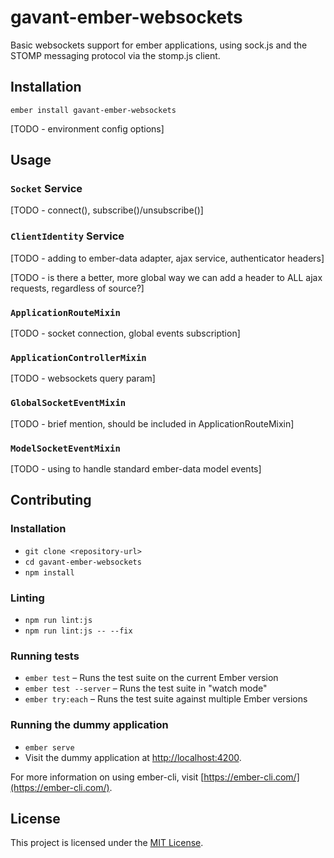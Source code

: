 gavant-ember-websockets
==============================================================================

Basic websockets support for ember applications, using sock.js and the STOMP messaging protocol via the stomp.js client.

Installation
------------------------------------------------------------------------------

```
ember install gavant-ember-websockets
```

[TODO - environment config options]

Usage
------------------------------------------------------------------------------

### `Socket` Service

[TODO - connect(), subscribe()/unsubscribe()]

### `ClientIdentity` Service

[TODO - adding to ember-data adapter, ajax service, authenticator headers]

[TODO - is there a better, more global way we can add a header to ALL ajax requests, regardless of source?]

### `ApplicationRouteMixin`

[TODO - socket connection, global events subscription]

### `ApplicationControllerMixin`

[TODO - websockets query param]

### `GlobalSocketEventMixin`

[TODO - brief mention, should be included in ApplicationRouteMixin]

### `ModelSocketEventMixin`

[TODO - using to handle standard ember-data model events]

Contributing
------------------------------------------------------------------------------

### Installation

* `git clone <repository-url>`
* `cd gavant-ember-websockets`
* `npm install`

### Linting

* `npm run lint:js`
* `npm run lint:js -- --fix`

### Running tests

* `ember test` – Runs the test suite on the current Ember version
* `ember test --server` – Runs the test suite in "watch mode"
* `ember try:each` – Runs the test suite against multiple Ember versions

### Running the dummy application

* `ember serve`
* Visit the dummy application at [http://localhost:4200](http://localhost:4200).

For more information on using ember-cli, visit [https://ember-cli.com/](https://ember-cli.com/).

License
------------------------------------------------------------------------------

This project is licensed under the [MIT License](LICENSE.md).
